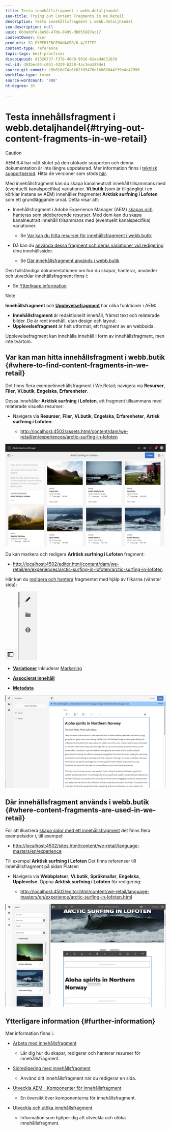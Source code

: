 ```yaml
---
title: Testa innehållsfragment i webb.detaljhandel
seo-title: Trying out Content Fragments in We.Retail
description: Testa innehållsfragment i webb.detaljhandel
seo-description: null
uuid: 66daddfe-8e98-47b6-8499-db055887ac17
contentOwner: User
products: SG_EXPERIENCEMANAGER/6.4/SITES
content-type: reference
topic-tags: best-practices
discoiquuid: d1326737-f378-46d0-9916-61ead4d31639
exl-id: d93bec03-c651-4329-b220-4ac1ea189de1
source-git-commit: c5b816d74c6f02f85476d16868844f39b4c47996
workflow-type: tm+mt
source-wordcount: '488'
ht-degree: 3%

---
```


# Testa innehållsfragment i webb.detaljhandel{#trying-out-content-fragments-in-we-retail}

>[!CAUTION]
>
>AEM 6.4 har nått slutet på den utökade supporten och denna dokumentation är inte längre uppdaterad. Mer information finns i [teknisk supportperiod](https://helpx.adobe.com/support/programs/eol-matrix.html). Hitta de versioner som stöds [här](https://experienceleague.adobe.com/docs/).

Med innehållsfragment kan du skapa kanalneutralt innehåll tillsammans med (eventuellt kanalspecifika) variationer. **Vi.butik** (som är tillgängligt i en körklar instans av AEM) innehåller fragmentet **Arktisk surfning i Lofoten** som ett grundläggande urval. Detta visar att:

* Innehållsfragment i Adobe Experience Manager (AEM) [skapas och hanteras som sidoberoende resurser](/help/assets/content-fragments.md). Med dem kan du skapa kanalneutralt innehåll tillsammans med (eventuellt kanalspecifika) variationer.

   * Se [Var kan du hitta resurser för innehållsfragment i webb.butik](#where-to-find-content-fragments-in-we-retail)

* Då kan du [använda dessa fragment och deras variationer vid redigering](/help/sites-authoring/content-fragments.md) dina innehållssidor.

   * Se [Där innehållsfragment används i webb.butik](#where-content-fragments-are-used-in-we-retail)

Den fullständiga dokumentationen om hur du skapar, hanterar, använder och utvecklar innehållsfragment finns i:

* Se [Ytterligare information](#further-information)

>[!NOTE]
>
>**Innehållsfragment** och **[Upplevelsefragment](/help/sites-authoring/experience-fragments.md)** har olika funktioner i AEM:
>
>* **Innehållsfragment** är redaktionellt innehåll, främst text och relaterade bilder. De är rent innehåll, utan design och layout.
>* **Upplevelsefragment** är helt utformat, ett fragment av en webbsida.
>
>Upplevelsefragment kan innehålla innehåll i form av innehållsfragment, men inte tvärtom.

## Var kan man hitta innehållsfragment i webb.butik {#where-to-find-content-fragments-in-we-retail}

Det finns flera exempelinnehållsfragment i We.Retail; navigera via **Resurser**, **Filer**, **Vi.butik**, **Engelska**, **Erfarenheter**.

Dessa innehåller **Arktisk surfning i Lofoten**, ett fragment tillsammans med relaterade visuella resurser:

* Navigera via **Resurser**, **Filer**, **Vi.butik**, **Engelska**, **Erfarenheter**, **Artisk surfning i Lofoten**:

   * [http://localhost:4502/assets.html/content/dam/we-retail/en/experiences/arctic-surfing-in-lofoten](http://localhost:4502/assets.html/content/dam/we-retail/en/experiences/arctic-surfing-in-lofoten)

![cf-44](assets/cf-44.png)

Du kan markera och redigera **Arktisk surfning i Lofoten** fragment:

* [http://localhost:4502/editor.html/content/dam/we-retail/en/experiences/arctic-surfing-in-lofoten/arctic-surfing-in-lofoten](http://localhost:4502/editor.html/content/dam/we-retail/en/experiences/arctic-surfing-in-lofoten/arctic-surfing-in-lofoten)

Här kan du [redigera och hantera](/help/assets/content-fragments.md) fragmentet med hjälp av flikarna (vänster sida):

![](do-not-localize/cf-45-aa.png) ![](do-not-localize/cf-45-a.png)

* **[Variationer](/help/assets/content-fragments-variations.md)** inkluderar [Markering](/help/assets/content-fragments-markdown.md)

* **[Associerat innehåll](/help/assets/content-fragments-assoc-content.md)**
* **[Metadata](/help/assets/content-fragments-metadata.md)**

![cf-46](assets/cf-46.png)

## Där innehållsfragment används i webb.butik {#where-content-fragments-are-used-in-we-retail}

För att illustrera [skapa sidor med ett innehållsfragment](/help/sites-authoring/content-fragments.md) det finns flera exempelsidor i, till exempel:

* [http://localhost:4502/sites.html/content/we-retail/language-masters/en/experience](http://localhost:4502/sites.html/content/we-retail/language-masters/en/experience)

Till exempel **Arktisk surfning i Lofoten** Det finns referenser till innehållsfragment på sidan Platser:

* Navigera via **Webbplatser**, **Vi.butik**, **Språkmallar**, **Engelska**, **Upplevelse**. Öppna **Arktisk surfning i Lofoten** för redigering:

   * [http://localhost:4502/editor.html/content/we-retail/language-masters/en/experience/arctic-surfing-in-lofoten.html](http://localhost:4502/editor.html/content/we-retail/language-masters/en/experience/arctic-surfing-in-lofoten.html)

![cf-53](assets/cf-53.png)

## Ytterligare information {#further-information}

Mer information finns i:

* [Arbeta med innehållsfragment](/help/assets/content-fragments.md)

   * Lär dig hur du skapar, redigerar och hanterar resurser för innehållsfragment.

* [Sidredigering med innehållsfragment](/help/sites-authoring/content-fragments.md)

   * Använd ditt innehållsfragment när du redigerar en sida.

* [Utveckla AEM - Komponenter för innehållsfragment](/help/sites-developing/components-content-fragments.md)

   * En översikt över komponenterna för innehållsfragment.

* [Utveckla och utöka innehållsfragment](/help/sites-developing/customizing-content-fragments.md)

   * Information som hjälper dig att utveckla och utöka innehållsfragment.
